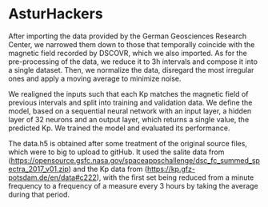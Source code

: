# AsturHackers
After importing the data provided by the German Geosciences Research Center, we narrowed them down to those that temporally coincide with the magnetic field recorded by DSCOVR, which we also imported. As for the pre-processing of the data, we reduce it to 3h intervals and compose it into a single dataset. Then, we normalize the data, disregard the most irregular ones and apply a moving average to minimize noise. 

We realigned the inputs such that each Kp matches the magnetic field of previous intervals and split into training and validation data. We define the model, based on a sequential neural network with an input layer, a hidden layer of 32 neurons and an output layer, which returns a single value, the predicted Kp. We trained the model and evaluated its performance.

The data.h5 is obtained after some treatment of the original source files, which were to big to upload to gitHub. It used the salite data from (https://opensource.gsfc.nasa.gov/spaceappschallenge/dsc_fc_summed_spectra_2017_v01.zip) and the Kp data from (https://kp.gfz-potsdam.de/en/data#c222), with the first set being reduced from a minute frequency to a frequency of a measure every 3 hours by taking the average during that period.
